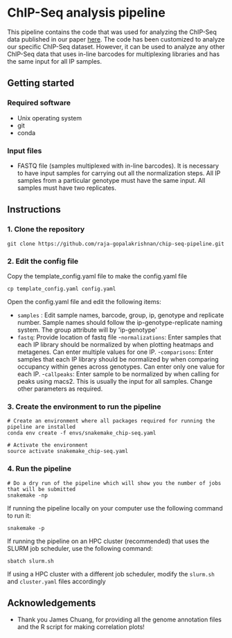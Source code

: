 # ChIP-Seq analysis pipeline
This pipeline contains the code that was used for analyzing the ChIP-Seq data published in our paper [here](https://www.biorxiv.org/content/10.1101/364521v1). The code has been customized to analyze our specific ChIP-Seq dataset. However, it can be used to analyze any other ChIP-Seq data that uses in-line barcodes for multiplexing libraries and has the same input for all IP samples.

## Getting started

### Required software
- Unix operating system
- git
- conda

### Input files
- FASTQ file (samples multiplexed with in-line barcodes). It is necessary to have input samples for carrying out all the normalization steps. All IP samples from a particular genotype must have the same input. All samples must have two replicates.


## Instructions

### 1. Clone the repository
```
git clone https://github.com/raja-gopalakrishnan/chip-seq-pipeline.git
```

### 2. Edit the config file
Copy the template_config.yaml file to make the config.yaml file
```
cp template_config.yaml config.yaml
```
Open the config.yaml file and edit the following items:
- ```samples``` : Edit sample names, barcode, group, ip, genotype and replicate number. Sample names should follow the ip-genotype-replicate naming system. The group attribute will by 'ip-genotype'
- ```fastq```: Provide location of fastq file
-```normalizations```: Enter samples that each IP library should be normalized by when plotting heatmaps and metagenes. Can enter multiple values for one IP.
-```comparisons```: Enter samples that each IP library should be normalized by when comparing occupancy within genes across genotypes. Can enter only one value for each IP.
-```callpeaks```: Enter sample to be normalized by when calling for peaks using macs2. This is usually the input for all samples.
Change other parameters as required.

### 3. Create the environment to run the pipeline
```
# Create an environment where all packages required for running the pipeline are installed
conda env create -f envs/snakemake_chip-seq.yaml

# Activate the environment
source activate snakemake_chip-seq.yaml
```

### 4. Run the pipeline
```
# Do a dry run of the pipeline which will show you the number of jobs that will be submitted
snakemake -np
```

If running the pipeline locally on your computer use the following command to run it:
```
snakemake -p
```

If running the pipeline on an HPC cluster (recommended) that uses the SLURM job scheduler, use the following command:
```
sbatch slurm.sh
```
If using a HPC cluster with a different job scheduler, modify the ```slurm.sh``` and ```cluster.yaml``` files accordingly

## Acknowledgements
- Thank you James Chuang, for providing all the genome annotation files and the R script for making correlation plots!
